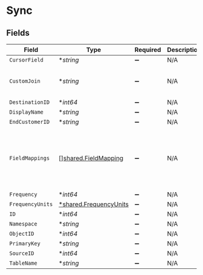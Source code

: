 # Sync


## Fields

| Field                                                                                          | Type                                                                                           | Required                                                                                       | Description                                                                                    | Example                                                                                        |
| ---------------------------------------------------------------------------------------------- | ---------------------------------------------------------------------------------------------- | ---------------------------------------------------------------------------------------------- | ---------------------------------------------------------------------------------------------- | ---------------------------------------------------------------------------------------------- |
| `CursorField`                                                                                  | **string*                                                                                      | :heavy_minus_sign:                                                                             | N/A                                                                                            | updated_at                                                                                     |
| `CustomJoin`                                                                                   | **string*                                                                                      | :heavy_minus_sign:                                                                             | N/A                                                                                            | select * from events join additional_properties on events.id = additional_properties.event_id; |
| `DestinationID`                                                                                | **int64*                                                                                       | :heavy_minus_sign:                                                                             | N/A                                                                                            | 2                                                                                              |
| `DisplayName`                                                                                  | **string*                                                                                      | :heavy_minus_sign:                                                                             | N/A                                                                                            | Event Sync                                                                                     |
| `EndCustomerID`                                                                                | **string*                                                                                      | :heavy_minus_sign:                                                                             | N/A                                                                                            | abc123                                                                                         |
| `FieldMappings`                                                                                | [][shared.FieldMapping](../../../pkg/models/shared/fieldmapping.md)                            | :heavy_minus_sign:                                                                             | N/A                                                                                            | [<br/>{<br/>"source_field_name": "event_name",<br/>"destination_field_name": "event"<br/>}<br/>] |
| `Frequency`                                                                                    | **int64*                                                                                       | :heavy_minus_sign:                                                                             | N/A                                                                                            |                                                                                                |
| `FrequencyUnits`                                                                               | [*shared.FrequencyUnits](../../../pkg/models/shared/frequencyunits.md)                         | :heavy_minus_sign:                                                                             | N/A                                                                                            |                                                                                                |
| `ID`                                                                                           | **int64*                                                                                       | :heavy_minus_sign:                                                                             | N/A                                                                                            | 10                                                                                             |
| `Namespace`                                                                                    | **string*                                                                                      | :heavy_minus_sign:                                                                             | N/A                                                                                            | end_customer_bigquery_dataset                                                                  |
| `ObjectID`                                                                                     | **int64*                                                                                       | :heavy_minus_sign:                                                                             | N/A                                                                                            | 3                                                                                              |
| `PrimaryKey`                                                                                   | **string*                                                                                      | :heavy_minus_sign:                                                                             | N/A                                                                                            | event_id                                                                                       |
| `SourceID`                                                                                     | **int64*                                                                                       | :heavy_minus_sign:                                                                             | N/A                                                                                            | 1                                                                                              |
| `TableName`                                                                                    | **string*                                                                                      | :heavy_minus_sign:                                                                             | N/A                                                                                            | end_customer_events                                                                            |